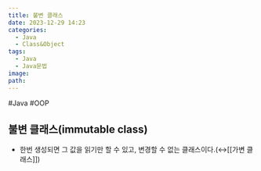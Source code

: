```yaml
---
title: 불변 클래스
date: 2023-12-29 14:23
categories:
  - Java
  - Class&Object
tags:
  - Java
  - Java문법
image: 
path:
---
```

#Java #OOP 

## 불변 클래스(immutable class)
+ 한번 생성되면 그 값을 읽기만 할 수 있고, 변경할 수 없는 클래스이다.(↔[[가변 클래스]])

